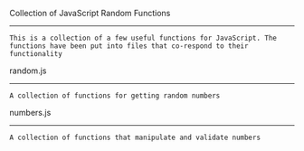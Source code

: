 Collection of JavaScript Random Functions
******************************************

    This is a collection of a few useful functions for JavaScript. The functions have been put into files that co-respond to their functionality

random.js
*********
    A collection of functions for getting random numbers

numbers.js
**********
    A collection of functions that manipulate and validate numbers